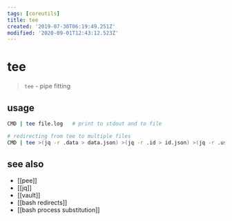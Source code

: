 ```yaml
---
tags: [coreutils]
title: tee
created: '2019-07-30T06:19:49.251Z'
modified: '2020-09-01T12:43:12.523Z'
---
```


# tee

> `tee` - pipe fitting

## usage
```sh
CMD | tee file.log   # print to stdout and to file

# redirecting from tee to multiple files
CMD | tee >(jq -r .data > data.json) >(jq -r .id > id.json) >(jq -r .user > user.json)
```

## see also
- [[pee]]
- [[jq]]
- [[vault]]
- [[bash redirects]]
- [[bash process substitution]]
